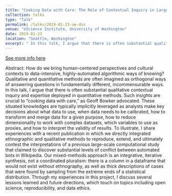 ```yaml
---
title: "Cooking Data with Care: The Role of Contextual Inquiry in Large-Scale Quantitative Research"
collection: talks
type: "Talk"
permalink: /talks/2019-01-23-uw-dss
venue: "eScience Institute, University of Washington"
date: 2019-01-23
location: "Seattle, Washington"
excerpt: " In this talk, I argue that there is often substantial qualitative contextual inquiry and expertise deployed in quantitative methods. Such insights are crucial to 'cooking data with care,' as Geoff Bowker advocated."
---
```

[See more info here](https://escience.washington.edu/events/data-science-studies-meeting-2/)

Abstract: How do we bring human-centered perspectives and cultural contexts to data-intensive, highly-automated algorithmic ways of knowing? Qualitative and quantitative methods are often imagined as orthogonal ways of answering questions in fundamentally different, incommensurable ways. In this talk, I argue that there is often substantial qualitative contextual inquiry and expertise deployed in quantitative methods. Such insights are crucial to “cooking data with care,” as Geoff Bowker advocated. These situated knowledges are typically implicitly leveraged as analysts make key decisions about what data to use, when data needs to be calibrated, how to transform and merge data for a given purpose, how to reduce dimensionality to work with complex datasets, which variables to use as proxies, and how to interpret the validity of results. To illustrate, I share experiences with a recent publication in which we directly integrated ethnographic and qualitative methods to reproduce, extend, and ultimately contest the interpretations of a previous large-scale computational study that claimed to discover substantial levels of conflict between automated bots in Wikipedia. Our mixed-methods approach is an integrative, iterative synthesis, not a coordinated pluralism: there is a column in a dataframe that would not exist without ethnography, as well as thick descriptions of cases that were found by sampling from the extreme ends of a statistical distribution. Through my experiences in this project, I discuss several lessons learned and future directions, which touch on topics including open science, reproducibility, and data ethics.
